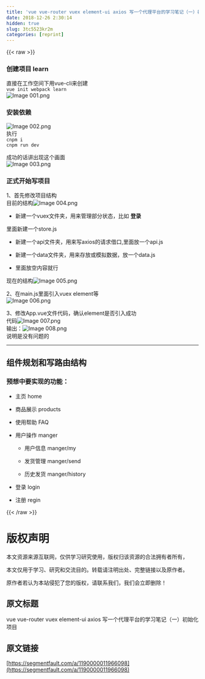 ```yaml
---
title: 'vue vue-router vuex element-ui axios 写一个代理平台的学习笔记（一）初始化项目' 
date: 2018-12-26 2:30:14
hidden: true
slug: 3tc5523kr2m
categories: [reprint]
---
```


{{< raw >}}

                    
<h3 id="articleHeader0">创建项目 learn</h3>
<p>直接在工作空间下用vue-cli来创建<br><code>vue init webpack learn</code><br><span class="img-wrap"><img data-src="/img/remote/1460000011966103?w=692&amp;h=162" src="https://static.alili.tech/img/remote/1460000011966103?w=692&amp;h=162" alt="Image 001.png" title="Image 001.png" style="cursor: pointer; display: inline;"></span></p>
<h3 id="articleHeader1">安装依赖</h3>
<p><span class="img-wrap"><img data-src="/img/remote/1460000011966104?w=732&amp;h=268" src="https://static.alili.tech/img/remote/1460000011966104?w=732&amp;h=268" alt="Image 002.png" title="Image 002.png" style="cursor: pointer; display: inline;"></span><br>执行<br><code>cnpm i</code><br><code>cnpm run dev</code></p>
<p>成功的话讲出现这个画面<br><span class="img-wrap"><img data-src="/img/remote/1460000011966105?w=536&amp;h=502" src="https://static.alili.tech/img/remote/1460000011966105?w=536&amp;h=502" alt="Image 003.png" title="Image 003.png" style="cursor: pointer; display: inline;"></span></p>
<h3 id="articleHeader2">正式开始写项目</h3>
<p>1、首先修改项目结构<br>  目前的结构<span class="img-wrap"><img data-src="/img/remote/1460000011966106?w=212&amp;h=433" src="https://static.alili.tech/img/remote/1460000011966106?w=212&amp;h=433" alt="Image 004.png" title="Image 004.png" style="cursor: pointer; display: inline;"></span></p>
<ul><li><p>新建一个vuex文件夹，用来管理部分状态，比如 <strong>登录</strong></p></li></ul>
<p>里面新建一个store.js</p>
<ul>
<li><p>新建一个api文件夹，用来写axios的请求借口,里面放一个api.js</p></li>
<li><p>新建一个data文件夹，用来存放或模拟数据，放一个data.js</p></li>
<li><p>里面放空内容就行</p></li>
</ul>
<p>现在的结构<span class="img-wrap"><img data-src="/img/remote/1460000011966107?w=205&amp;h=533" src="https://static.alili.tech/img/remote/1460000011966107?w=205&amp;h=533" alt="Image 005.png" title="Image 005.png" style="cursor: pointer; display: inline;"></span></p>
<p>2、在main.js里面引入vuex element等<br><span class="img-wrap"><img data-src="/img/remote/1460000011966108" src="https://static.alili.tech/img/remote/1460000011966108" alt="Image 006.png" title="Image 006.png" style="cursor: pointer; display: inline;"></span></p>
<p>3、修改App.vue文件代码，确认element是否引入成功<br>代码<span class="img-wrap"><img data-src="/img/remote/1460000011966109?w=686&amp;h=670" src="https://static.alili.tech/img/remote/1460000011966109?w=686&amp;h=670" alt="Image 007.png" title="Image 007.png" style="cursor: pointer; display: inline;"></span><br>输出：<span class="img-wrap"><img data-src="/img/remote/1460000011966110?w=561&amp;h=467" src="https://static.alili.tech/img/remote/1460000011966110?w=561&amp;h=467" alt="Image 008.png" title="Image 008.png" style="cursor: pointer; display: inline;"></span><br>说明是没有问题的<br></p>
<hr>
<h2 id="articleHeader3">组件规划和写路由结构</h2>
<h3 id="articleHeader4">预想中要实现的功能：</h3>
<ul>
<li><p>主页  home</p></li>
<li><p>商品展示  products</p></li>
<li><p>使用帮助  FAQ</p></li>
<li>
<p>用户操作 manger</p>
<ul>
<li><p>用户信息 manger/my</p></li>
<li><p>发货管理 manger/send</p></li>
<li><p>历史发货 manger/history</p></li>
</ul>
</li>
<li><p>登录 login</p></li>
<li><p>注册 regin</p></li>
</ul>

                
{{< /raw >}}

# 版权声明
本文资源来源互联网，仅供学习研究使用，版权归该资源的合法拥有者所有，

本文仅用于学习、研究和交流目的。转载请注明出处、完整链接以及原作者。

原作者若认为本站侵犯了您的版权，请联系我们，我们会立即删除！

## 原文标题
vue vue-router vuex element-ui axios 写一个代理平台的学习笔记（一）初始化项目

## 原文链接
[https://segmentfault.com/a/1190000011966098](https://segmentfault.com/a/1190000011966098)

